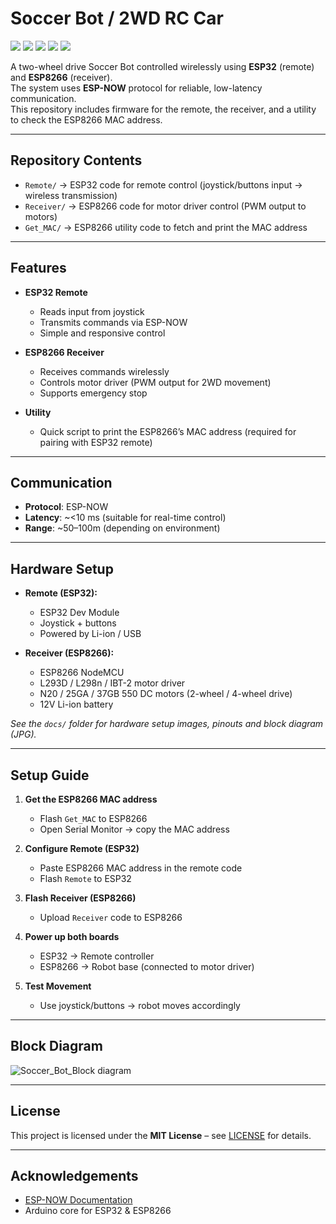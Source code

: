 # Soccer Bot / 2WD RC Car

![](https://img.shields.io/badge/Arduino%20-IDE-458b8f?style=for-the-badge&labelColor=grey&logo=arduino&logoColor=%2362AEB2&logoSize=auto&link=https%3A%2F%2Fdocs.arduino.cc%2Fprogramming%2F&link=https%3A%2F%2Fwww.arduino.cc%2Fen%2Fsoftware%2F)
![](https://img.shields.io/badge/Devkit-ESP32-red?style=for-the-badge&labelColor=grey&logo=espressif&logoColor=ca2f11&logoSize=auto&link=https%3A%2F%2Fwww.espressif.com%2Fen%2Fproducts%2Fdevkits&link=https%3A%2F%2Flastminuteengineers.com%2Fgetting-started-with-esp32%2F)
![](https://img.shields.io/badge/Devkit-ESP8266-692f26?style=for-the-badge&labelColor=grey&logo=espressif&logoColor=ca2f11&logoSize=auto&link=https%3A%2F%2Fwww.espressif.com%2Fsites%2Fdefault%2Ffiles%2Fdocumentation%2FESP8266-DevKitS_user_guide__EN.pdf&link=https%3A%2F%2Flastminuteengineers.com%2Fgetting-started-with-esp8266)
![](https://img.shields.io/badge/ESP%20NOW-Protocol-yellow?style=for-the-badge&labelColor=grey&logo=espressif&logoColor=ca2f11&logoSize=auto&link=https%3A%2F%2Fdocs.espressif.com%2Fprojects%2Fesp-idf%2Fen%2Fstable%2Fesp32%2Fapi-reference%2Fnetwork%2Fesp_now.html&link=https%3A%2F%2Fdocs.arduino.cc%2Ftutorials%2Fnano-esp32%2Fesp-now%2F)
![](https://img.shields.io/badge/C%2B%2B-Commands-blue?style=for-the-badge&labelColor=grey&logo=cplusplus&logoColor=blue&logoSize=auto&link=https%3A%2F%2Fdocs.arduino.cc%2Fprogramming%2F&link=https%3A%2F%2Fdocs.arduino.cc%2Fprogramming%2F)

A two-wheel drive Soccer Bot controlled wirelessly using **ESP32** (remote) and **ESP8266** (receiver).  
The system uses **ESP-NOW** protocol for reliable, low-latency communication.  
This repository includes firmware for the remote, the receiver, and a utility to check the ESP8266 MAC address.

---

## Repository Contents

- `Remote/` → ESP32 code for remote control (joystick/buttons input → wireless transmission)  
- `Receiver/` → ESP8266 code for motor driver control (PWM output to motors)  
- `Get_MAC/` → ESP8266 utility code to fetch and print the MAC address  

---

## Features

- **ESP32 Remote**  
  - Reads input from joystick 
  - Transmits commands via ESP-NOW  
  - Simple and responsive control  

- **ESP8266 Receiver**  
  - Receives commands wirelessly  
  - Controls motor driver (PWM output for 2WD movement)  
  - Supports emergency stop  

- **Utility**  
  - Quick script to print the ESP8266’s MAC address (required for pairing with ESP32 remote)  

---

## Communication

- **Protocol**: ESP-NOW  
- **Latency**: ~<10 ms (suitable for real-time control)  
- **Range**: ~50–100m (depending on environment)  

---

## Hardware Setup

- **Remote (ESP32):**  
  - ESP32 Dev Module  
  - Joystick + buttons  
  - Powered by Li-ion / USB  

- **Receiver (ESP8266):**  
  - ESP8266 NodeMCU  
  - L293D / L298n / IBT-2 motor driver  
  - N20 / 25GA / 37GB 550 DC motors (2-wheel / 4-wheel drive)  
  - 12V Li-ion battery  

*See the `docs/` folder for hardware setup images, pinouts and block diagram (JPG).*  

---

## Setup Guide

1. **Get the ESP8266 MAC address**  
   - Flash `Get_MAC` to ESP8266  
   - Open Serial Monitor → copy the MAC address  

2. **Configure Remote (ESP32)**  
   - Paste ESP8266 MAC address in the remote code  
   - Flash `Remote` to ESP32  

3. **Flash Receiver (ESP8266)**  
   - Upload `Receiver` code to ESP8266  

4. **Power up both boards**  
   - ESP32 → Remote controller  
   - ESP8266 → Robot base (connected to motor driver)  

5. **Test Movement**  
   - Use joystick/buttons → robot moves accordingly  

---

## Block Diagram

![Soccer_Bot_Block diagram](https://github.com/user-attachments/assets/29635832-dcfb-4e8a-8aa4-a08110ba8425)

---

## License

This project is licensed under the **MIT License** – see [LICENSE](LICENSE.md) for details.  

---

## Acknowledgements

- [ESP-NOW Documentation](https://docs.espressif.com/projects/esp-idf/en/latest/esp32/api-reference/network/esp_now.html)  
- Arduino core for ESP32 & ESP8266  
